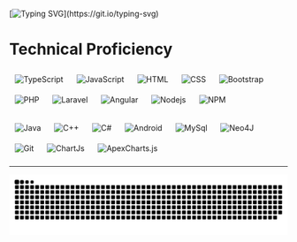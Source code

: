 [![Typing SVG](https://readme-typing-svg.demolab.com?font=&pause=3000&color=10DD76&random=false&width=435&lines=%F0%9F%91%8B+Hi+There%2C+I'm+Josh+!)](https://git.io/typing-svg)
<h1>Technical Proficiency</h1>
<p >
  <img src="https://www.typescriptlang.org/icons/icon-144x144.png" width="30px" height="30px" style="margin:10px" alt="TypeScript">
  <img src="https://cdn-icons-png.flaticon.com/512/5968/5968292.png" width="30px" height="30px" style="margin:10px" alt="JavaScript">
  <img src="https://cdn-icons-png.flaticon.com/512/174/174854.png" width="30px" height="30px" style="margin:10px" alt="HTML">
  <img src="https://cdn-icons-png.flaticon.com/512/732/732190.png" width="30px" height="30px" style="margin:10px" alt="CSS">
  <img src="https://cdn-icons-png.flaticon.com/512/5968/5968672.png" width="30px" height="30px"  style="margin:10px" alt="Bootstrap">
  <img src="https://cdn-icons-png.flaticon.com/512/919/919830.png" width="30px" height="30px"  style="margin:10px" alt="PHP">
  <img src="https://laravel.com/img/logomark.min.svg" width="30px" height="30px" style="margin:10px" alt="Laravel">
  <img src="https://angular.io/assets/images/logos/angular/angular.svg" width="40px" height="40px"  style="margin:10px" alt="Angular">
  <img src="https://nodejs.org/static/images/favicons/favicon.png" width="30px" height="30px"  style="margin:10px" alt="Nodejs">
  <img src="https://static-production.npmjs.com/b0f1a8318363185cc2ea6a40ac23eeb2.png" width="30px" height="30px"  style="margin:10px" alt="NPM">
</p>
<p>
  <img src="https://cdn-icons-png.flaticon.com/512/5968/5968282.png" width="30px" height="30px"  style="margin:10px" alt="Java">
  <img src="https://cdn-icons-png.flaticon.com/512/6132/6132222.png" width="30px" height="30px"  style="margin:10px" alt="C++">
  <img src="https://cdn-icons-png.flaticon.com/512/6132/6132221.png" width="30px" height="30px"  style="margin:10px" alt="C#">
  <img src="https://cdn-icons-png.flaticon.com/128/11378/11378763.png" width="30px" height="30px"  style="margin:10px" alt="Android">
  <img src="https://cdn-icons-png.flaticon.com/512/15484/15484291.png" width="30px" height="30px"  style="margin:10px" alt="MySql">
  <img src="https://neo4j.com/favicon.ico" width="30px" height="30px"  style="margin:10px" alt="Neo4J">
  <img src="https://cdn-icons-png.flaticon.com/512/15466/15466163.png" width="30px" height="30px"  style="margin:10px" alt="Git">
  <img src="https://www.chartjs.org/docs/latest/favicon.ico" width="30px" height="30px"  style="margin:10px" alt="ChartJs">
  <img src="https://apexcharts.com/wp-content/themes/apexcharts/img/apexcharts-logo-white-trimmed.svg" width="30px" height="30px"  style="margin:10px" alt="ApexCharts.js">
</p>
<hr>
<picture>
  <source
    media="(prefers-color-scheme: dark)"
    srcset="https://raw.githubusercontent.com/platane/snk/output/github-contribution-grid-snake-dark.svg"
  />
  <source
    media="(prefers-color-scheme: light)"
    srcset="https://raw.githubusercontent.com/platane/snk/output/github-contribution-grid-snake.svg"
  />
  <img
    alt="github contribution grid snake animation"
    src="https://raw.githubusercontent.com/platane/snk/output/github-contribution-grid-snake.svg"
  />
</picture>


